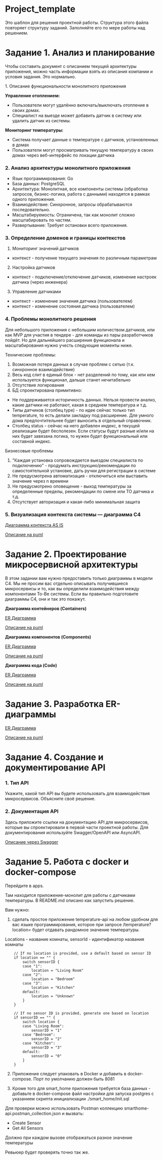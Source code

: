 # Project_template

Это шаблон для решения проектной работы. Структура этого файла повторяет структуру заданий. Заполняйте его по мере работы над решением.

# Задание 1. Анализ и планирование

<aside>

Чтобы составить документ с описанием текущей архитектуры приложения, можно часть информации взять из описания компании и условия задания. Это нормально.

</aside

### 1. Описание функциональности монолитного приложения

**Управление отоплением:**

- Пользователи могут удалённо включать/выключать отопление в своих домах.
- Специалист на выезде может добавить датчик в систему или удалить датчик из системы.

**Мониторинг температуры:**

- Система получает данные о температуре с датчиков, установленных в домах
- Пользователи могут просматривать текущую температуру в своих домах через веб-интерфейс по локации датчика

### 2. Анализ архитектуры монолитного приложения

- Язык программирования: Go
- База данных: PostgreSQL
- Архитектура: Монолитная, все компоненты системы (обработка запросов, бизнес-логика, работа с данными) находятся в рамках одного приложения.
- Взаимодействие: Синхронное, запросы обрабатываются последовательно.
- Масштабируемость: Ограничена, так как монолит сложно масштабировать по частям.
- Развертывание: Требует остановки всего приложения.

### 3. Определение доменов и границы контекстов

1. Мониторинг значений датчиков
- контекст - получение текущего значения по различным параметрам
2. Настройка датчиков
- контекст - подключение/отключение датчиков, изменение настроек датчика (через инженера)
3. Управление датчиками
- контекст - изменение значения датчика (пользователем)
- контекст - изменение состояния датчика (пользователем)

### **4. Проблемы монолитного решения**

Для небольшого приложения с небольшим количеством датчиков, или как MVP для участия в тендере - для команды из пары разработчиков пойдёт.
Но для дальнейшего расширения функционала и масштабирования нужно учесть следующие моменты ниже.

Технические проблемы:
1. Возможная потеря данных в случае проблем с сетью (т.к. синхронное взаимодействие)
2. Весь код слит в единый блок - нет разделений по тому, как или кем используется функционал, дальше станет нечитабельно
3. Отсутствие логирования
4. БД спроектирована примитивно:
- Не поддерживается историчность данных. Нельзя провести анализ, какие датчики не работают, какая в среднем температура и т.д.
- Типы датчиков (столбец type) - по идее сейчас только тип temperature, то есть делали закладку под расширение. Для умного дома предпочтительнее будет выносить в отдельный справочник.
- Столбец status - сейчас на него добавлен индекс, в текущей реализации будет бесполезен. Если статусы будут разные и/или на них будет завязана логика, то нужен будет функциональный или составной индекс.

Бизнесовые проблемы
1. "Каждая установка сопровождается выездом специалиста по подключению" - продумать инструкцию/рекомендации по самостоятельной установке, дать ручки для регистрации в системе
2. Не предусмотрена автоматизация - отключиться или выставить значение через n времени
3. Не предусмотрено оповещение - выход температуры за определенные пределы, рекомендации по смене или ТО датчика и т.д.
4. Отсутствует авторизация и какая-либо минимальная защита

### 5. Визуализация контекста системы — диаграмма С4

[Диаграмма контекста AS IS](https://www.plantuml.com/plantuml/uml/ZLAzRjim4Dxr58J60axtJXawT6cNfbqDshh41FWZK6G08GgGk0KwTCYh12wC6hKZlyBfZNea0OMmF6ImxqHyFnzvTzauRfrNiW3jX6jP-Qq1MxAxWh5tJ5HKPZFwqrm1bSRRr35-4_uNmhfLnLjghP7X11GNage32VNAQ2ZkYr7xgryqIojg9un-zM0VcFUlLhNacWe5Sxv9ZNLpxeAuhgZ95JyPty0qBgyg2qrWMxWXivposLHUdk6iWjISljDjSyf7k1LBk6hh2MsA_KuXZJsFIyb4kFvSw6ipzPZo7BccL2e6J_rjTCdIPWycpP87Yt06Ld0vrrujmEPkLo11WRFjrB2AGPAq4mf8LzNK0tcwOCsbXrphYt7YMYJFy_cfB5TSQqYReMZ4BgwFgTgOKgS1fyx5TmbxoBfkDZDtBDyRsfOI--4d_HxmWFlX2RV3kapuUnFnSIi2xe0lsECVtE6MuJ_iMNPoA8kq2f7LTOaLv8SVm-EmnkS8tU0Uj_Z2S5CMSKOZFh8JuH7xIEbnDwmPYVyz1Oyh50d17hSXE2FM3e-dyBH54RePVkCnHA8BF0SAEJsD-AwxkA0RZ_ECb2C5sHFbLoAyftHhqdYWpytv5yjdoDxmSfUKpolv7m00)

[Описание на puml](https://github.com/klishinda/architecture-warmhouse/blob/warmhouse/apps/c4-diagrams/asis.puml)


# Задание 2. Проектирование микросервисной архитектуры

В этом задании вам нужно предоставить только диаграммы в модели C4. Мы не просим вас отдельно описывать получившиеся микросервисы и то, как вы определили взаимодействия между компонентами To-Be системы. Если вы правильно подготовите диаграммы C4, они и так это покажут.

**Диаграмма контейнеров (Containers)**

[ER Диаграмма]()

[Описание на puml]()

**Диаграмма компонентов (Components)**

[ER Диаграмма]()

[Описание на puml]()

**Диаграмма кода (Code)**

[ER Диаграмма]()

[Описание на puml]()

# Задание 3. Разработка ER-диаграммы

[ER Диаграмма](https://www.plantuml.com/plantuml/uml/5Cv1IiOm4CNnVKun7i1cuygLK9TMYY0kPPeExK2I2PCNzFXVkttmVlpVEjWnIWvGPA4VzdBQw4ABLSkAasQha7_Gk_BXN4A0DOBHPe0LsjKbGQs6yAGrvR7By4mdqFfhZCv_qt4nOxjGJxTLCIKhyKiJ-swVAarod5-UrymLtyj7BDmXVas_ivLczNwqkp6iujqUTL9BIiDG5DtA8wC8WMx1IJTWSUp488B6GHtep5ZyGAMP20wBEtWKGuEnwHREtP7dvhOlqUYaxzDxFkUyPB5I9IuwvX9nnH8DQdd1ckiANkvHwjb9ZahozlWby-XWZq-pi_CiRJd6jZMUTsnHoYCgUDG6TRngsXzyu9Ei2taYtOR_BaWukQNLopZKPcToTKNQbV5tTk2TpB2LEqgjA6QKXQCA_LEZefhdN9MOUYsplJBATepRZSpbmQ6XppvGQw2vdRkJySrrF4spwPK6dkZ6uhvs29q-IYzspGxZO4cdZUGqH0ptbHQDKeNNDE93AyN0IV8ZgHI66kIa1Je8R_EtY_upcFv8qtTN0_90FA0BbU0DtWpASpzOw9Y5I_xBigRInzGPI_Pl9oX7DaaqCVHpc6Qd_A2_0G00)

[Описание на puml](https://github.com/klishinda/architecture-warmhouse/blob/warmhouse/apps/c4-diagrams/er.puml)


# Задание 4. Создание и документирование API

### 1. Тип API

Укажите, какой тип API вы будете использовать для взаимодействия микросервисов. Объясните своё решение.

### 2. Документация API

Здесь приложите ссылки на документацию API для микросервисов, которые вы спроектировали в первой части проектной работы. Для документирования используйте Swagger/OpenAPI или AsyncAPI.

[Описание через Swagger](https://github.com/klishinda/architecture-warmhouse/blob/warmhouse/apps/swagger/swagger.yaml)

# Задание 5. Работа с docker и docker-compose

Перейдите в apps.

Там находится приложение-монолит для работы с датчиками температуры. В README.md описано как запустить решение.

Вам нужно:

1) сделать простое приложение temperature-api на любом удобном для вас языке программирования, которое при запросе /temperature?location= будет отдавать рандомное значение температуры.

Locations - название комнаты, sensorId - идентификатор названия комнаты

```
	// If no location is provided, use a default based on sensor ID
	if location == "" {
		switch sensorID {
		case "1":
			location = "Living Room"
		case "2":
			location = "Bedroom"
		case "3":
			location = "Kitchen"
		default:
			location = "Unknown"
		}
	}

	// If no sensor ID is provided, generate one based on location
	if sensorID == "" {
		switch location {
		case "Living Room":
			sensorID = "1"
		case "Bedroom":
			sensorID = "2"
		case "Kitchen":
			sensorID = "3"
		default:
			sensorID = "0"
		}
	}
```

2) Приложение следует упаковать в Docker и добавить в docker-compose. Порт по умолчанию должен быть 8081

3) Кроме того для smart_home приложения требуется база данных - добавьте в docker-compose файл настройки для запуска postgres с указанием скрипта инициализации ./smart_home/init.sql

Для проверки можно использовать Postman коллекцию smarthome-api.postman_collection.json и вызвать:

- Create Sensor
- Get All Sensors

Должно при каждом вызове отображаться разное значение температуры

Ревьюер будет проверять точно так же.

